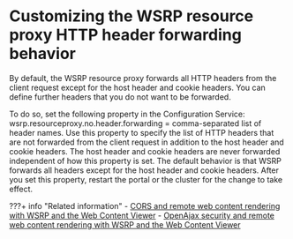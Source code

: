 # Customizing the WSRP resource proxy HTTP header forwarding behavior

By default, the WSRP resource proxy forwards all HTTP headers from the client request except for the host header and cookie headers. You can define further headers that you do not want to be forwarded.

To do so, set the following property in the Configuration Service: wsrp.resourceproxy.no.header.forwarding = comma-separated list of header names. Use this property to specify the list of HTTP headers that are not forwarded from the client request in addition to the host header and cookie headers. The host header and cookie headers are never forwarded independent of how this property is set. The default behavior is that WSRP forwards all headers except for the host header and cookie headers. After you set this property, restart the portal or the cluster for the change to take effect.


???+ info "Related information"
    - [CORS and remote web content rendering with WSRP and the Web Content Viewer](../../../../../../../../manage_content/wcm_delivery/deliver_webcontent_on_dx/enable_remote_render_wsrp/wcm_config_wcmviewer_wsrp_cors.md)
    - [OpenAjax security and remote web content rendering with WSRP and the Web Content Viewer](../../../../../../../../manage_content/wcm_delivery/deliver_webcontent_on_dx/enable_remote_render_wsrp/wcm_config_wcmviewer_wsrp_open_ajax.md)

